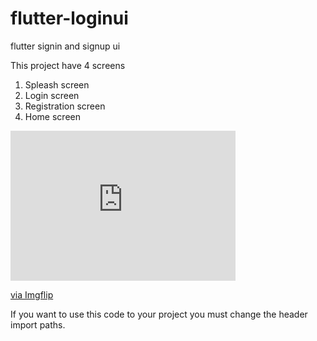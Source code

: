 # flutter-loginui
flutter signin and signup ui

This project have 4 screens
1) Spleash screen
2) Login screen
3) Registration screen
4) Home screen

<div style="width:360px;max-width:100%;"><div style="height:0;padding-bottom:66.67%;position:relative;"><iframe width="360" height="240" style="position:absolute;top:0;left:0;width:100%;height:100%;" frameBorder="0" src="https://imgflip.com/embed/4g8mj0"></iframe></div><p><a href="https://imgflip.com/gif/4g8mj0">via Imgflip</a></p></div>

If you want to use this code to your project you must change the header import paths.
